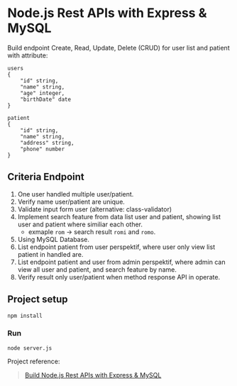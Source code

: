 # Node.js Rest APIs with Express & MySQL

Build endpoint Create, Read, Update, Delete (CRUD) for user list and patient with attribute:
```
users
{
    "id" string,
    "name" string,
    "age" integer,
    "birthDate" date
}

patient
{
    "id" string,
    "name" string,
    "address" string,
    "phone" number
}
```

## Criteria Endpoint
1. One user handled multiple user/patient.
2. Verify name user/patient are unique.
3. Validate input form user (alternative: class-validator)
4. Implement search feature from data list user and patient, showing list user and   patient where similiar each other.
   - exmaple `rom` -> search result `romi` and `romo`.
5. Using MySQL Database.
6. List endpoint patient from user perspektif, where user only view list patient in handled are.
7. List endpoint patient and user from admin perspektif, where admin can view all user and patient, and search feature by name.
8. Verify result only user/patient when method response API in operate.

## Project setup
```
npm install
```

### Run
```
node server.js
```

Project reference:
> [Build Node.js Rest APIs with Express & MySQL](https://www.bezkoder.com/node-js-rest-api-express-mysql/)

